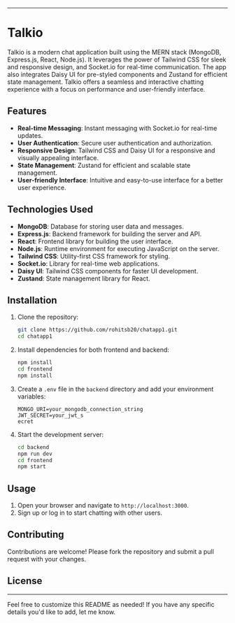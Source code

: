 

---

# Talkio

Talkio is a modern chat application built using the MERN stack (MongoDB, Express.js, React, Node.js). It leverages the power of Tailwind CSS for sleek and responsive design, and Socket.io for real-time communication. The app also integrates Daisy UI for pre-styled components and Zustand for efficient state management. Talkio offers a seamless and interactive chatting experience with a focus on performance and user-friendly interface.

## Features

- **Real-time Messaging**: Instant messaging with Socket.io for real-time updates.
- **User Authentication**: Secure user authentication and authorization.
- **Responsive Design**: Tailwind CSS and Daisy UI for a responsive and visually appealing interface.
- **State Management**: Zustand for efficient and scalable state management.
- **User-friendly Interface**: Intuitive and easy-to-use interface for a better user experience.

## Technologies Used

- **MongoDB**: Database for storing user data and messages.
- **Express.js**: Backend framework for building the server and API.
- **React**: Frontend library for building the user interface.
- **Node.js**: Runtime environment for executing JavaScript on the server.
- **Tailwind CSS**: Utility-first CSS framework for styling.
- **Socket.io**: Library for real-time web applications.
- **Daisy UI**: Tailwind CSS components for faster UI development.
- **Zustand**: State management library for React.

## Installation

1. Clone the repository:
   ```bash
   git clone https://github.com/rohitsb20/chatapp1.git
   cd chatapp1
   ```

2. Install dependencies for both frontend and backend:
   ```bash
   npm install
   cd frontend
   npm install
   ```

3. Create a `.env` file in the `backend` directory and add your environment variables:
   ```env
   MONGO_URI=your_mongodb_connection_string
   JWT_SECRET=your_jwt_s
   ecret
   ```

4. Start the development server:
   ```bash
   cd backend
   npm run dev
   cd frontend
   npm start
   ```

## Usage

1. Open your browser and navigate to `http://localhost:3000`.
2. Sign up or log in to start chatting with other users.

## Contributing

Contributions are welcome! Please fork the repository and submit a pull request with your changes.

## License



---

Feel free to customize this README as needed! If you have any specific details you'd like to add, let me know.
